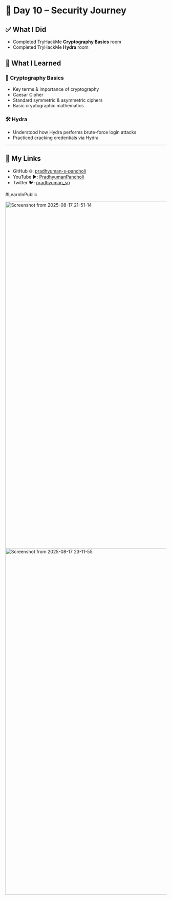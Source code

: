 # 📅 Day 10 – Security Journey  

## ✅ What I Did  
- Completed TryHackMe **Cryptography Basics** room  
- Completed TryHackMe **Hydra** room  

## 📌 What I Learned  

### 🔐 Cryptography Basics  
- Key terms & importance of cryptography  
- Caesar Cipher  
- Standard symmetric & asymmetric ciphers  
- Basic cryptographic mathematics  

### 🛠️ Hydra  
- Understood how Hydra performs brute-force login attacks  
- Practiced cracking credentials via Hydra  

---

## 🔗 My Links  
- GitHub 🌐: [pradhyuman-s-pancholi](https://github.com/pradhyuman-s-pancholi)  
- YouTube ▶️: [PradhyumanPancholi](https://youtube.com/@PradhyumanPancholi)  
- Twitter 🐦: [pradhyuman_sp](https://twitter.com/pradhyuman_sp)  

#LearnInPublic

<img width="1920" height="1080" alt="Screenshot from 2025-08-17 21-51-14" src="https://github.com/user-attachments/assets/a1d8ae85-322a-4450-905a-2c378ec4590e" />

<img width="1920" height="1080" alt="Screenshot from 2025-08-17 23-11-55" src="https://github.com/user-attachments/assets/babe9602-d7ad-4ff7-bf5d-4c3d370deb89" />

